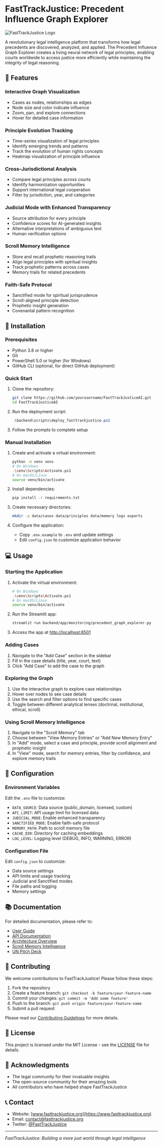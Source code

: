 # FastTrackJustice: Precedent Influence Graph Explorer

![FastTrackJustice Logo](https://via.placeholder.com/150x150.png?text=FTJ)

A revolutionary legal intelligence platform that transforms how legal precedents are discovered, analyzed, and applied. The Precedent Influence Graph Explorer creates a living neural network of legal principles, enabling courts worldwide to access justice more efficiently while maintaining the integrity of legal reasoning.

## 🌟 Features

### Interactive Graph Visualization
- Cases as nodes, relationships as edges
- Node size and color indicate influence
- Zoom, pan, and explore connections
- Hover for detailed case information

### Principle Evolution Tracking
- Time-series visualization of legal principles
- Identify emerging trends and patterns
- Track the evolution of human rights concepts
- Heatmap visualization of principle influence

### Cross-Jurisdictional Analysis
- Compare legal principles across courts
- Identify harmonization opportunities
- Support international legal cooperation
- Filter by jurisdiction, year, and categories

### Judicial Mode with Enhanced Transparency
- Source attribution for every principle
- Confidence scores for AI-generated insights
- Alternative interpretations of ambiguous text
- Human verification options

### Scroll Memory Intelligence
- Store and recall prophetic reasoning trails
- Align legal principles with spiritual insights
- Track prophetic patterns across cases
- Memory trails for related precedents

### Faith-Safe Protocol
- Sanctified mode for spiritual jurisprudence
- Scroll-aligned principle detection
- Prophetic insight generation
- Covenantal pattern recognition

## 🚀 Installation

### Prerequisites
- Python 3.8 or higher
- Git
- PowerShell 5.0 or higher (for Windows)
- GitHub CLI (optional, for direct GitHub deployment)

### Quick Start
1. Clone the repository:
   ```bash
   git clone https://github.com/yourusername/FastTrackJusticeAI.git
   cd FastTrackJusticeAI
   ```

2. Run the deployment script:
   ```powershell
   .\backend\scripts\deploy_fasttrackjustice.ps1
   ```

3. Follow the prompts to complete setup

### Manual Installation
1. Create and activate a virtual environment:
   ```bash
   python -m venv venv
   # On Windows
   .\venv\Scripts\Activate.ps1
   # On macOS/Linux
   source venv/bin/activate
   ```

2. Install dependencies:
   ```bash
   pip install -r requirements.txt
   ```

3. Create necessary directories:
   ```bash
   mkdir -p data/cases data/principles data/memory logs exports
   ```

4. Configure the application:
   - Copy `.env.example` to `.env` and update settings
   - Edit `config.json` to customize application behavior

## 💻 Usage

### Starting the Application
1. Activate the virtual environment:
   ```bash
   # On Windows
   .\venv\Scripts\Activate.ps1
   # On macOS/Linux
   source venv/bin/activate
   ```

2. Run the Streamlit app:
   ```bash
   streamlit run backend/app/monitoring/precedent_graph_explorer.py
   ```

3. Access the app at [http://localhost:8501](http://localhost:8501)

### Adding Cases
1. Navigate to the "Add Case" section in the sidebar
2. Fill in the case details (title, year, court, text)
3. Click "Add Case" to add the case to the graph

### Exploring the Graph
1. Use the interactive graph to explore case relationships
2. Hover over nodes to see case details
3. Use the search and filter options to find specific cases
4. Toggle between different analytical lenses (doctrinal, institutional, ethical, scroll)

### Using Scroll Memory Intelligence
1. Navigate to the "Scroll Memory" tab
2. Choose between "View Memory Entries" or "Add New Memory Entry"
3. In "Add" mode, select a case and principle, provide scroll alignment and prophetic insight
4. In "View" mode, search for memory entries, filter by confidence, and explore memory trails

## 🔧 Configuration

### Environment Variables
Edit the `.env` file to customize:
- `DATA_SOURCE`: Data source (public_domain, licensed, custom)
- `API_LIMIT`: API usage limit for licensed data
- `JUDICIAL_MODE`: Enable enhanced transparency
- `SANCTIFIED_MODE`: Enable faith-safe protocol
- `MEMORY_PATH`: Path to scroll memory file
- `CACHE_DIR`: Directory for caching embeddings
- `LOG_LEVEL`: Logging level (DEBUG, INFO, WARNING, ERROR)

### Configuration File
Edit `config.json` to customize:
- Data source settings
- API limits and usage tracking
- Judicial and Sanctified modes
- File paths and logging
- Memory settings

## 📚 Documentation

For detailed documentation, please refer to:
- [User Guide](docs/User_Guide.md)
- [API Documentation](docs/API_Documentation.md)
- [Architecture Overview](docs/Architecture_Overview.md)
- [Scroll Memory Intelligence](docs/Scroll_Memory_Intelligence.md)
- [UN Pitch Deck](docs/UN_Pitch_Deck.md)

## 🤝 Contributing

We welcome contributions to FastTrackJustice! Please follow these steps:

1. Fork the repository
2. Create a feature branch: `git checkout -b feature/your-feature-name`
3. Commit your changes: `git commit -m 'Add some feature'`
4. Push to the branch: `git push origin feature/your-feature-name`
5. Submit a pull request

Please read our [Contributing Guidelines](CONTRIBUTING.md) for more details.

## 📄 License

This project is licensed under the MIT License - see the [LICENSE](LICENSE) file for details.

## 🙏 Acknowledgments

- The legal community for their invaluable insights
- The open-source community for their amazing tools
- All contributors who have helped shape FastTrackJustice

## 📞 Contact

- Website: [www.fasttrackjustice.org](https://www.fasttrackjustice.org)
- Email: [contact@fasttrackjustice.org](mailto:contact@fasttrackjustice.org)
- Twitter: [@FastTrackJustice](https://twitter.com/FastTrackJustice)

---

*FastTrackJustice: Building a more just world through legal intelligence* 